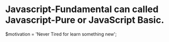 # Javascript-Fundamental can called Javascript-Pure or JavaScript Basic.
$motivation = 'Never Tired for learn something new';